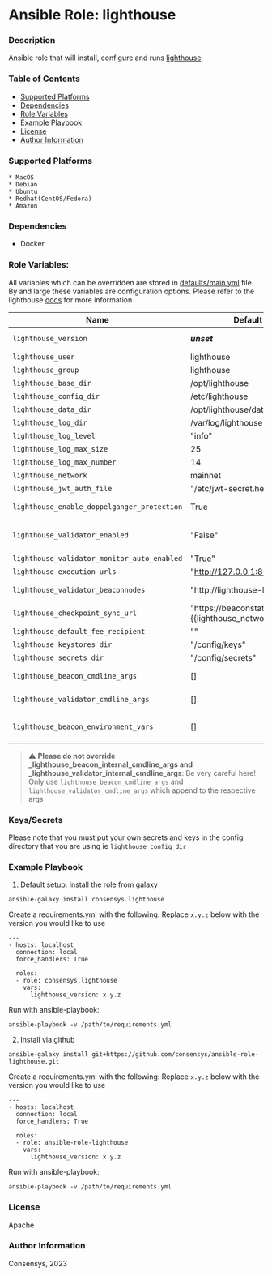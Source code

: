 # Ansible Role: lighthouse

### Description
Ansible role that will install, configure and runs [lighthouse](https://lighthouse-book.sigmaprime.io/docker.html):

### Table of Contents
  - [Supported Platforms](#supported-platforms)
  - [Dependencies](#dependencies)
  - [Role Variables](#role-variables)
  - [Example Playbook](#example-playbook)
  - [License](#license)
  - [Author Information](#author-information)

### Supported Platforms
```
* MacOS
* Debian
* Ubuntu
* Redhat(CentOS/Fedora)
* Amazon
```

### Dependencies

* Docker

### Role Variables:

All variables which can be overridden are stored in [defaults/main.yml](defaults/main.yml) file. By and large these variables are configuration options. Please refer to the lighthouse [docs](https://lighthouse-book.sigmaprime.io/) for more information

| Name                           | Default Value                      |  Description                                                                                                        |
|--------------------------------|------------------------------------|---------------------------------------------------------------------------------------------------------------------|
| `lighthouse_version`             | ___unset___                        | __REQUIRED__ Version of lighthouse to install and run.                                                            |
| `lighthouse_user`                | lighthouse                         | lighthouse user                                                                                                   |
| `lighthouse_group`               | lighthouse                         | lighthouse group                                                                                                  |
| `lighthouse_base_dir`            | /opt/lighthouse                    | Path to install to                                                                                                  |
| `lighthouse_config_dir`          | /etc/lighthouse                    | Path for default configuration                                                                                      |
| `lighthouse_data_dir`            | /opt/lighthouse/data               | Path for data directory                                                                                             |
| `lighthouse_log_dir`             | /var/log/lighthouse                | Path for logs directory                                                                                             |
| `lighthouse_log_level`           | "info"                             | Log level                                                                                                           |
| `lighthouse_log_max_size`        | 25                                 | Log file size in MB to trigger rotation |
| `lighthouse_log_max_number`      | 14                                 | Number of rotated log files to retain |
| `lighthouse_network`             | mainnet                            | Predefined network configuration                                                                                    |
| `lighthouse_jwt_auth_file`       | "/etc/jwt-secret.hex"              | Path of the JWT file                                                                                                |
| `lighthouse_enable_doppelganger_protection` | True                    | Doppleganger protection enabled by default                                                                          |
| `lighthouse_validator_enabled`              | "False"                 | Whether to run in validator mode - please note that the secrets and keys need to be copied by you                   |
| `lighthouse_validator_monitor_auto_enabled` | "True"                  | Validator monitor auto enabled by default                                                                           |
| `lighthouse_execution_urls`                 | "http://127.0.0.1:8551" | The elc execution url                                                                                               |
| `lighthouse_validator_beaconnodes`          | "http://lighthouse-beacon:9596" | The beacon endpoint for the validator to use                                                                |
| `lighthouse_checkpoint_sync_url`            | "https://beaconstate-{{lighthouse_network}}.chainsafe.io" | Checkpoint sync to speed things up                                                |
| `lighthouse_default_fee_recipient`          | ""                     | The default fee recepient address                                                                                    |
| `lighthouse_keystores_dir`  | "/config/keys"                         |  The keys directory for validators                                                                                   |
| `lighthouse_secrets_dir`    | "/config/secrets"                      |  The secrets directory for validators                                                                                |
| `lighthouse_beacon_cmdline_args`        | []                         |  List of cli args to append to the internal _lighthouse_beacon_internal_cmdline_args                                  |
| `lighthouse_validator_cmdline_args`    | []                          |  List of cli args to append to the internal _lighthouse_validator_internal_cmdline_args                               |
| `lighthouse_beacon_environment_vars`   | []                          |  List of Environment variables to add to the systemd file for lighthouse-beacon, e.g `RUST_LOG=ERROR`                 |

> :warning: **Please do not override _lighthouse_beacon_internal_cmdline_args and _lighthouse_validator_internal_cmdline_args**: Be very careful here! Only use `lighthouse_beacon_cmdline_args` and `lighthouse_validator_cmdline_args` which append to the respective args

### Keys/Secrets
Please note that you must put your own secrets and keys in the config directory that you are using ie `lighthouse_config_dir`

### Example Playbook

1. Default setup:
Install the role from galaxy
```
ansible-galaxy install consensys.lighthouse
```

Create a requirements.yml with the following:
Replace `x.y.z` below with the version you would like to use
```
---
- hosts: localhost
  connection: local
  force_handlers: True

  roles:
  - role: consensys.lighthouse
    vars:
      lighthouse_version: x.y.z

```

Run with ansible-playbook:
```
ansible-playbook -v /path/to/requirements.yml
```


2. Install via github

```
ansible-galaxy install git+https://github.com/consensys/ansible-role-lighthouse.git
```

Create a requirements.yml with the following:
Replace `x.y.z` below with the version you would like to use
```
---
- hosts: localhost
  connection: local
  force_handlers: True

  roles:
  - role: ansible-role-lighthouse
    vars:
      lighthouse_version: x.y.z

```

Run with ansible-playbook:
```
ansible-playbook -v /path/to/requirements.yml
```


### License

Apache


### Author Information

Consensys, 2023
